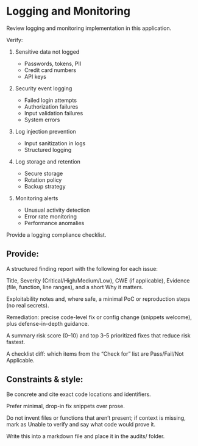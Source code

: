 # Logging and Monitoring

Review logging and monitoring implementation in this application.

Verify:
1. Sensitive data not logged
   - Passwords, tokens, PII
   - Credit card numbers
   - API keys

2. Security event logging
   - Failed login attempts
   - Authorization failures
   - Input validation failures
   - System errors

3. Log injection prevention
   - Input sanitization in logs
   - Structured logging

4. Log storage and retention
   - Secure storage
   - Rotation policy
   - Backup strategy

5. Monitoring alerts
   - Unusual activity detection
   - Error rate monitoring
   - Performance anomalies

Provide a logging compliance checklist.

## Provide:

A structured finding report with the following for each issue:

Title, Severity (Critical/High/Medium/Low), CWE (if applicable), Evidence (file, function, line ranges), and a short Why it matters.

Exploitability notes and, where safe, a minimal PoC or reproduction steps (no real secrets).

Remediation: precise code-level fix or config change (snippets welcome), plus defense-in-depth guidance.

A summary risk score (0–10) and top 3–5 prioritized fixes that reduce risk fastest.

A checklist diff: which items from the “Check for” list are Pass/Fail/Not Applicable.

## Constraints & style:

Be concrete and cite exact code locations and identifiers.

Prefer minimal, drop-in fix snippets over prose.

Do not invent files or functions that aren’t present; if context is missing, mark as Unable to verify and say what code would prove it.

Write this into a markdown file and place it in the audits/ folder.